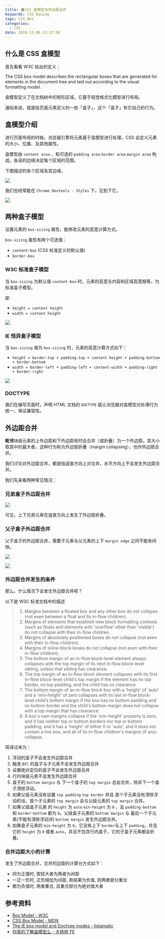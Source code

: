 ```yaml
---
title: 🏠CSS 盒模型与外边距合并
keywords: CSS Boxing
tags: CSS Box
categories:
  - CSS
date: 2019-11-06 13:37:56
---
```


## 什么是 CSS 盒模型

首先看看 W3C 给出的定义：

The CSS box model describes the rectangular boxes that are generated for elements in the document tree and laid out according to the visual formatting model.

盒模型定义了在文档树中的矩形区域，它基于视觉格式化模型进行布局。

<!-- MORE -->

通俗来说，就是给页面元素定义的一些「盒子」，这个「盒子」有它自己的行为。

## 盒模型介绍

进行页面布局的时候，浏览器引擎将元素基于盒模型进行处理。CSS 会定义元素的大小、位置、及其他属性。

盒模型由 `content area` ，和可选的 `padding area` `border area` `margin area` 构成。各自的边缘决定每个区域的范围。

下图描述的各个区域及其边缘。

![](https://wzb-img-base.oss-cn-shanghai.aliyuncs.com/img/20200511143304.png)

我们也经常能在 `Chrome Devtools - Styles` 下，见到下它。

![](https://wzb-img-base.oss-cn-shanghai.aliyuncs.com/img/20200511143321.png)

## 两种盒子模型

设置元素的 `box-sizing` 属性，能修改元素的高宽计算方式。

`box-sizing` 属性有两个可选值：

- `content-box` (CSS 标准定义的默认值)
- `border-box`

### W3C 标准盒子模型

当 `box-sizing` 为默认值 `content-box` 时，元素的高宽与内容和区域高宽相等，为标准盒子模型。

即

- `height = content height`
- `width = content height`

![](https://wzb-img-base.oss-cn-shanghai.aliyuncs.com/img/20200511143337.png)

### IE 怪异盒子模型

当 `box-sizing` 值为 `box-sizing` 时，元素的高宽计算方式如下：

- `height = border-top + padding-top + content height + padding-bottom + border-bottom`
- `width = border-left + padding-left + content-width + padding-right + border-right`

![](https://wzb-img-base.oss-cn-shanghai.aliyuncs.com/img/20200511143359.png)

### DOCTYPE

我们在编写页面时，声明 HTML 文档的 `DOCTYPE` 能让浏览器对盒模型对处理行为统一，保证兼容性。

## 外边距合并

**毗邻**块级元素的上外边距和下外边距有时会合并（或折叠）为一个外边距，其大小取其中的最大者，这种行为称为外边距折叠（margin collapsing），也作外边距合并。

我们讨论对外边距合并，都是指竖直方向上对合并，水平方向上不会发生外边距合并。

我们先来看两种常见情况：

### 兄弟盒子外边距合并

![](https://wzb-img-base.oss-cn-shanghai.aliyuncs.com/img/20200511143407.png)

可见，上下兄弟元素在竖直方向上发生了外边距折叠。

### 父子盒子外边距合并

父子盒子的外边距合并，需要子元素与父元素的上下 `margin edge` 之间不能有间隙。

![](https://wzb-img-base.oss-cn-shanghai.aliyuncs.com/img/20200511143416.png)

![](https://wzb-img-base.oss-cn-shanghai.aliyuncs.com/img/1580970968925-26753f85-8840-4a89-b3eb-d7bc42a4edb6.gif)

### 外边距合并发生的条件

那么，什么情况下会发生外边距合并呢？

以下是 W3C 标准文档中的描述

> 1. Margins between a floated box and any other box do not collapse (not even between a float and its in-flow children).
> 1. Margins of elements that establish new block formatting contexts (such as floats and elements with 'overflow' other than 'visible') do not collapse with their in-flow children.
> 1. Margins of absolutely positioned boxes do not collapse (not even with their in-flow children).
> 1. Margins of inline-block boxes do not collapse (not even with their in-flow children).
> 1. The bottom margin of an in-flow block-level element always collapses with the top margin of its next in-flow block-level sibling, unless that sibling has clearance.
> 1. The top margin of an in-flow block element collapses with its first in-flow block-level child's top margin if the element has no top border, no top padding, and the child has no clearance.
> 1. The bottom margin of an in-flow block box with a 'height' of 'auto' and a 'min-height' of zero collapses with its last in-flow block-level child's bottom margin if the box has no bottom padding and no bottom border and the child's bottom margin does not collapse with a top margin that has clearance.
> 1. A box's own margins collapse if the 'min-height' property is zero, and it has neither top or bottom borders nor top or bottom padding, and it has a 'height' of either 0 or 'auto', and it does not contain a line box, and all of its in-flow children's margins (if any) collapse.


简译过来为：

1. 浮动的盒子不会发生外边距合并
1. 触发 `BFC` 的盒子与子元素不会发生外边距合并
1. 设置绝对定位的盒子不会发生外边距合并
1. 行内块级元素不会发生外边距合并
1. 盒子的 `bottom margin` 与 下一个盒子的 `top margin` 总会合并，除非下一个盒子清除浮动。
1. 如果父级元素没有设置 `top padding` `top border` 并且 首个子元素没有清除浮动的话，首个子元素的 `top margin` 会与父级元素的 `top margin` 合并。
1. 如果父级盒子元素 的 `height` 为 `auto` `min-height` 为 `0` ，且 `padding-bottom` 和 `border-bottom` 都为 `0`。父级盒子元素的 `bottom margin` 与 最后一个子元素(不能有清除浮动)的 `bottom margin` 发生外边距合并。
1. 如果盒子元素的 `min-height` 为 `0`，它没有上下 `border`与上下 `padding`，并且它的 `height` 为 `0` 或者 `auto`，并且不包含行内盒子，它的子盒子元素都会折叠。

### 合并边距大小的计算

发生了外边距合并，合并的边距的计算分方式如下：

- 同为正值时, 取较大者为两者为间距
- 一正一负时, 正负相加为间距, 若结果为负值, 则两者部分重合
- 都为负值时, 两者重合, 且重合部分为绝对值大者

## 参考资料

- [Box Model - W3C](https://www.w3.org/TR/CSS2/box.html)
- [CSS Box Model - MDN](https://developer.mozilla.org/en-US/docs/Web/CSS/CSS_Box_Model)
- [The IE box model and Doctype modes - listamatic](http://css.maxdesign.com.au/listamatic/about-boxmodel.htm)
- [你真的了解盒模型么 - 大转转 FE](https://mp.weixin.qq.com/s/Z0L2geWYqZ7Kly-ivOBJsQ)
